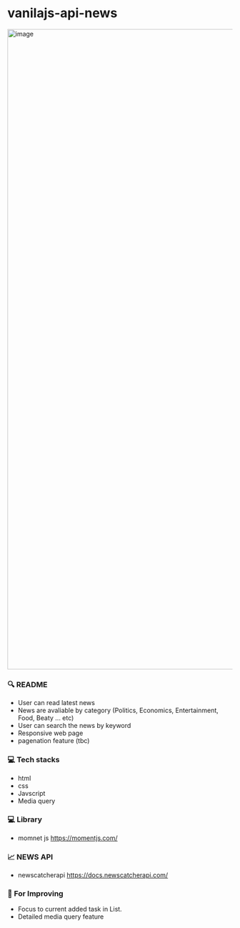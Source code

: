 # vanilajs-api-news

<img width="1434" alt="image" src="https://user-images.githubusercontent.com/71766604/158647217-e55ed241-ab94-4d3f-b37c-62e3f1dc2510.png">



### 🔍 README 

- User can read  latest news
- News are avaliable by category (Politics, Economics, Entertainment, Food, Beaty ... etc)
- User can search the news by keyword
- Responsive web page
- pagenation feature (tbc)

### 💻 Tech stacks

- html
- css
- Javscript
- Media query

### 💻 Library
- momnet js https://momentjs.com/

### 📈 NEWS API 
- newscatcherapi https://docs.newscatcherapi.com/

### 💪 For Improving 

- Focus to current added task in List.
- Detailed media query feature
